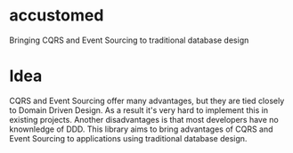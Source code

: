# accustomed
Bringing CQRS and Event Sourcing to traditional database design

# Idea
CQRS and Event Sourcing offer many advantages, but they are tied closely to Domain Driven Design. As a result it's very hard to implement this in existing projects. Another disadvantages is that most developers have no knownledge of DDD. This library aims to bring advantages of CQRS and Event Sourcing to applications using traditional database design. 
